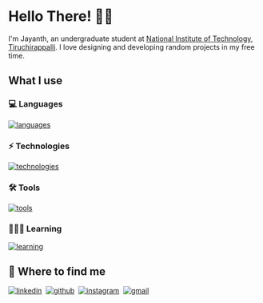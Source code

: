 # Hello There! 👋🏽

I'm Jayanth, an undergraduate student at [National Institute of Technology, Tiruchirappalli](https://www.nitt.edu). I love designing and developing random projects in my free time.

## What I use

### 💻 Languages

[![languages](https://go-skill-icons.vercel.app/api/icons?i=html,css,js,ts,swift,py,postgresql&theme=dark)]()

### ⚡️ Technologies

[![technologies](https://go-skill-icons.vercel.app/api/icons?i=react,nextjs,tailwind,nodejs,prisma,aws&theme=dark)]()

### 🛠️ Tools

[![tools](https://go-skill-icons.vercel.app/api/icons?i=git,github,pnpm,vscode,cursor,warp&theme=dark)]()

### 👨🏽‍💻 Learning

[![learning](https://go-skill-icons.vercel.app/api/icons?i=rust,go,docker&theme=dark)]()

## 🔎 Where to find me

[![linkedin](https://go-skill-icons.vercel.app/api/icons?i=linkedin&theme=dark)](https://linkedin.com/in/jayanthh71)&nbsp;
[![github](https://go-skill-icons.vercel.app/api/icons?i=github&theme=dark)](https://github.com/jayanthh71)&nbsp;
[![instagram](https://go-skill-icons.vercel.app/api/icons?i=instagram&theme=dark)](https://instagram.com/jayanthh.h)&nbsp;
[![gmail](https://go-skill-icons.vercel.app/api/icons?i=gmail&theme=dark)](mailto:jayanth37069@gmail.com)&nbsp;
